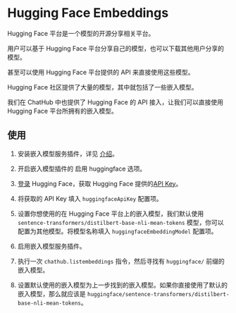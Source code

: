 # Hugging Face Embeddings

Hugging Face 平台是一个模型的开源分享相关平台。

用户可以基于 Hugging Face 平台分享自己的模型，也可以下载其他用户分享的模型。

甚至可以使用 Hugging Face 平台提供的 API 来直接使用这些模型。

Hugging Face 社区提供了大量的模型，其中就包括了一些嵌入模型。

我们在 ChatHub 中也提供了 Hugging Face 的 API 接入，让我们可以直接使用 Hugging Face 平台所拥有的嵌入模型。

## 使用

1. 安装嵌入模型服务插件，详见 [介绍](introduction.md#安装)。

2. 开启嵌入模型插件的 启用 huggingface 选项。

3. [登录](https://huggingface.co/login) Hugging Face，获取 Hugging Face 提供的[API Key](https://huggingface.co/settings/tokens)。

4. 将获取的 API Key 填入 `huggingfaceApiKey` 配置项。

5. 设置你想使用的在 Hugging Face 平台上的嵌入模型，我们默认使用 `sentence-transformers/distilbert-base-nli-mean-tokens` 模型，你可以配置为其他模型。将模型名称填入 `huggingfaceEmbeddingModel` 配置项。

6. 启用嵌入模型服务插件。

7. 执行一次 `chathub.listembeddings` 指令，然后寻找有 `huggingface/` 前缀的嵌入模型。

8. 设置默认使用的嵌入模型为上一步找到的嵌入模型。如果你直接使用了默认的嵌入模型，那么就应该是 `huggingface/sentence-transformers/distilbert-base-nli-mean-tokens`。
